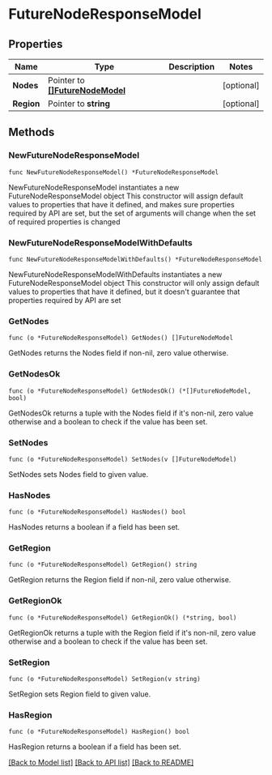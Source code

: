 # FutureNodeResponseModel

## Properties

Name | Type | Description | Notes
------------ | ------------- | ------------- | -------------
**Nodes** | Pointer to [**[]FutureNodeModel**](FutureNodeModel.md) |  | [optional] 
**Region** | Pointer to **string** |  | [optional] 

## Methods

### NewFutureNodeResponseModel

`func NewFutureNodeResponseModel() *FutureNodeResponseModel`

NewFutureNodeResponseModel instantiates a new FutureNodeResponseModel object
This constructor will assign default values to properties that have it defined,
and makes sure properties required by API are set, but the set of arguments
will change when the set of required properties is changed

### NewFutureNodeResponseModelWithDefaults

`func NewFutureNodeResponseModelWithDefaults() *FutureNodeResponseModel`

NewFutureNodeResponseModelWithDefaults instantiates a new FutureNodeResponseModel object
This constructor will only assign default values to properties that have it defined,
but it doesn't guarantee that properties required by API are set

### GetNodes

`func (o *FutureNodeResponseModel) GetNodes() []FutureNodeModel`

GetNodes returns the Nodes field if non-nil, zero value otherwise.

### GetNodesOk

`func (o *FutureNodeResponseModel) GetNodesOk() (*[]FutureNodeModel, bool)`

GetNodesOk returns a tuple with the Nodes field if it's non-nil, zero value otherwise
and a boolean to check if the value has been set.

### SetNodes

`func (o *FutureNodeResponseModel) SetNodes(v []FutureNodeModel)`

SetNodes sets Nodes field to given value.

### HasNodes

`func (o *FutureNodeResponseModel) HasNodes() bool`

HasNodes returns a boolean if a field has been set.

### GetRegion

`func (o *FutureNodeResponseModel) GetRegion() string`

GetRegion returns the Region field if non-nil, zero value otherwise.

### GetRegionOk

`func (o *FutureNodeResponseModel) GetRegionOk() (*string, bool)`

GetRegionOk returns a tuple with the Region field if it's non-nil, zero value otherwise
and a boolean to check if the value has been set.

### SetRegion

`func (o *FutureNodeResponseModel) SetRegion(v string)`

SetRegion sets Region field to given value.

### HasRegion

`func (o *FutureNodeResponseModel) HasRegion() bool`

HasRegion returns a boolean if a field has been set.


[[Back to Model list]](../README.md#documentation-for-models) [[Back to API list]](../README.md#documentation-for-api-endpoints) [[Back to README]](../README.md)


